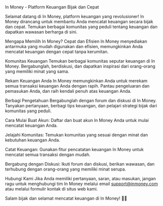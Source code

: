 In Money - Platform Keuangan Bijak dan Cepat


Selamat datang di In Money, platform keuangan yang revolusioner! In Money dirancang untuk membantu Anda mencatat keuangan secara bijak dan cepat. Temukan berbagai komunitas yang peduli tentang keuangan dan dapatkan wawasan berharga di sini.

Mengapa Memilih In Money?
Cepat dan Efisien
In Money menyediakan antarmuka yang mudah digunakan dan efisien, memungkinkan Anda mencatat keuangan dengan cepat tanpa kerumitan.

Komunitas Keuangan
Temukan berbagai komunitas seputar keuangan di In Money. Bergabunglah, berdiskusi, dan dapatkan inspirasi dari orang-orang yang memiliki minat yang sama.

Rekam Keuangan Anda
In Money memungkinkan Anda untuk merekam semua transaksi keuangan Anda dengan rapih. Pantau pengeluaran dan pemasukan Anda, dan raih kendali penuh atas keuangan Anda.

Berbagi Pengetahuan
Bergabunglah dengan forum dan diskusi di In Money. Tanyakan pertanyaan, berbagi tips keuangan, dan pelajari strategi bijak dari komunitas yang peduli.

Cara Mulai
Buat Akun:
Daftar dan buat akun In Money Anda untuk mulai mencatat keuangan Anda.

Jelajahi Komunitas:
Temukan komunitas yang sesuai dengan minat dan kebutuhan keuangan Anda.

Catat Keuangan:
Gunakan fitur pencatatan keuangan In Money untuk mencatat semua transaksi dengan mudah.

Bergabung dengan Diskusi:
Ikuti forum dan diskusi, berikan wawasan, dan terhubung dengan orang-orang yang memiliki minat serupa.

Hubungi Kami
Jika Anda memiliki pertanyaan, saran, atau masukan, jangan ragu untuk menghubungi tim In Money melalui email support@inmoney.com atau melalui formulir kontak di situs web kami.

Salam bijak dan selamat mencatat keuangan di In Money! 🚀✨
